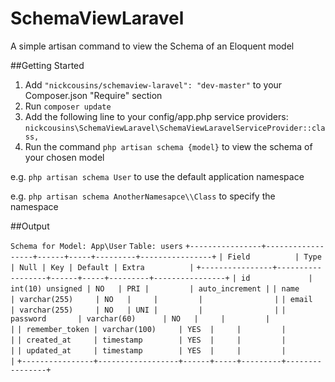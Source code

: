 # SchemaViewLaravel
A simple artisan command to view the Schema of an Eloquent model

##Getting Started

1. Add `"nickcousins/schemaview-laravel": "dev-master"` to your Composer.json "Require" section
2. Run `composer update`
3. Add the following line to your config/app.php service providers:
   `nickcousins\SchemaViewLaravel\SchemaViewLaravelServiceProvider::class,`
4. Run the command `php artisan schema {model}` to view the schema of your chosen model

e.g.  `php artisan schema User`
to use the default application namespace

e.g.  `php artisan schema AnotherNamesapce\\Class`
to specify the namespace

##Output

`Schema for Model: App\User`
 `Table: users`
 `+----------------+------------------+------+-----+---------+----------------+`
 `| Field          | Type             | Null | Key | Default | Extra          |`
 `+----------------+------------------+------+-----+---------+----------------+`
 `| id             | int(10) unsigned | NO   | PRI |         | auto_increment |`
 `| name           | varchar(255)     | NO   |     |         |                |`
 `| email          | varchar(255)     | NO   | UNI |         |                |`
 `| password       | varchar(60)      | NO   |     |         |                |`
 `| remember_token | varchar(100)     | YES  |     |         |                |`
 `| created_at     | timestamp        | YES  |     |         |                |`
 `| updated_at     | timestamp        | YES  |     |         |                |`
 `+----------------+------------------+------+-----+---------+----------------+`